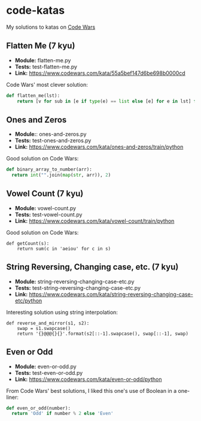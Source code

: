 # code-katas
My solutions to katas on [Code Wars](https://www.codewars.com)

## Flatten Me (7 kyu)
* **Module:** flatten-me.py
* **Tests:** test-flatten-me.py
* **Link:** https://www.codewars.com/kata/55a5bef147d6be698b0000cd

Code Wars' most clever solution:
```python
def flatten_me(lst):
    return [v for sub in [e if type(e) == list else [e] for e in lst] for v in sub]
 ```

## Ones and Zeros
* **Module:**: ones-and-zeros.py
* **Tests:** test-ones-and-zeros.py
* **Link:** https://www.codewars.com/kata/ones-and-zeros/train/python

Good solution on Code Wars:
```python
def binary_array_to_number(arr):
  return int("".join(map(str, arr)), 2)
```

## Vowel Count (7 kyu)
* **Module:** vowel-count.py
* **Tests:** test-vowel-count.py
* **Link:** https://www.codewars.com/kata/vowel-count/train/python

Good solution on Code Wars:
```
def getCount(s):
    return sum(c in 'aeiou' for c in s)
```

## String Reversing, Changing case, etc. (7 kyu)
* **Module:** string-reversing-changing-case-etc.py
* **Tests:** test-string-reversing-changing-case-etc.py
* **Link:** https://www.codewars.com/kata/string-reversing-changing-case-etc/python

Interesting solution using string interpolation:
```
def reverse_and_mirror(s1, s2):
    swap = s1.swapcase()
    return '{}@@@{}{}'.format(s2[::-1].swapcase(), swap[::-1], swap)
```

## Even or Odd 
* **Module:** even-or-odd.py
* **Tests:** test-even-or-odd.py
* **Link:** https://www.codewars.com/kata/even-or-odd/python

From Code Wars' best solutions, I liked this one's use of Boolean in a one-liner:
```python
def even_or_odd(number):
  return 'Odd' if number % 2 else 'Even'
```

